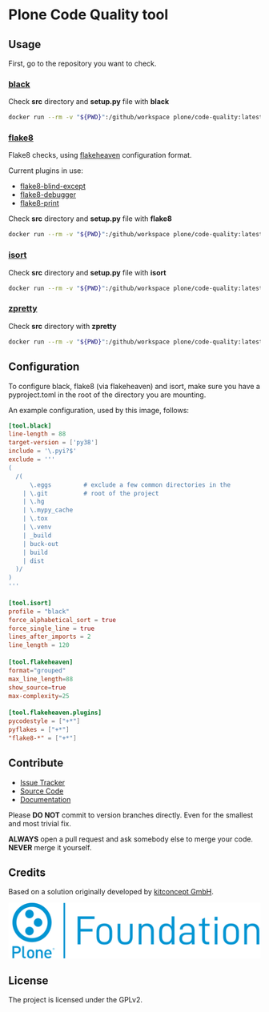 # Plone Code Quality tool

## Usage

First, go to the repository you want to check.


### [black](https://black.readthedocs.io/en/stable/)

Check **src** directory and **setup.py** file with **black**
```bash
docker run --rm -v "${PWD}":/github/workspace plone/code-quality:latest check black src setup.py
```

### [flake8](https://flake8.pycqa.org/en/stable/)

Flake8 checks, using [flakeheaven](https://pypi.org/project/flakeheaven/) configuration format.

Current plugins in use:

* [flake8-blind-except](https://pypi.org/project/flake8-blind-except/)
* [flake8-debugger](https://pypi.org/project/flake8-debugger/)
* [flake8-print](https://pypi.org/project/flake8-print/)

Check **src** directory and **setup.py** file with **flake8**

```bash
docker run --rm -v "${PWD}":/github/workspace plone/code-quality:latest check flake8 src setup.py
```

### [isort](https://pycqa.github.io/isort/)

Check **src** directory and **setup.py** file with **isort**

```bash
docker run --rm -v "${PWD}":/github/workspace plone/code-quality:latest check isort src setup.py
```

### [zpretty](https://pypi.org/project/zpretty/)

Check **src** directory with **zpretty**

```bash
docker run --rm -v "${PWD}":/github/workspace plone/code-quality:latest check zpretty src

```
## Configuration

To configure black, flake8 (via flakeheaven) and isort, make sure you have a pyproject.toml in the root of the directory you are mounting.

An example configuration, used by this image, follows:

```toml
[tool.black]
line-length = 88
target-version = ['py38']
include = '\.pyi?$'
exclude = '''
(
  /(
      \.eggs         # exclude a few common directories in the
    | \.git          # root of the project
    | \.hg
    | \.mypy_cache
    | \.tox
    | \.venv
    | _build
    | buck-out
    | build
    | dist
  )/
)
'''

[tool.isort]
profile = "black"
force_alphabetical_sort = true
force_single_line = true
lines_after_imports = 2
line_length = 120

[tool.flakeheaven]
format="grouped"
max_line_length=88
show_source=true
max-complexity=25

[tool.flakeheaven.plugins]
pycodestyle = ["+*"]
pyflakes = ["+*"]
"flake8-*" = ["+*"]
```

## Contribute

- [Issue Tracker](https://github.com/plone/code-quality/issues)
- [Source Code](https://github.com/plone/code-quality/)
- [Documentation](https://github.com/plone/code-quality/)

Please **DO NOT** commit to version branches directly. Even for the smallest and most trivial fix.

**ALWAYS** open a pull request and ask somebody else to merge your code. **NEVER** merge it yourself.

## Credits

Based on a solution originally developed by [kitconcept GmbH](https://kitconcept.com).

[![Plone Foundation](https://raw.githubusercontent.com/plone/.github/main/plone-foundation.png)](https://plone.org/)

## License

The project is licensed under the GPLv2.
